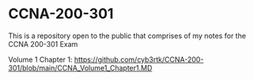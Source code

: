 # CCNA-200-301

This is a repository open to the public that comprises of my notes for the CCNA 200-301 Exam

Volume 1 Chapter 1: https://github.com/cyb3rtk/CCNA-200-301/blob/main/CCNA_Volume1_Chapter1.MD
